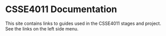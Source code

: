 # CSSE4011 Documentation

This site contains links to guides used in the CSSE4011 stages and project. See the links on the left side menu.

